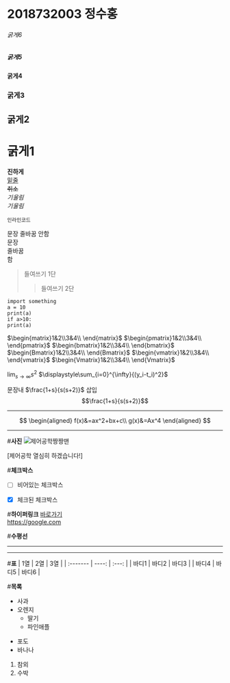 # 2018732003 정수홍

###### 굵게6
##### 굵게5
#### 굵게4
### 굵게3
## 굵게2
# 굵게1


**진하게**  
<u>밑줄</u>  
~~취소~~   
_기울림_  
<em>기울림</em>

`인라인코드`

문장 줄바꿈 안함
<br>문장
<br>줄바꿈
<br>함


> 들여쓰기 1단
>> 들여쓰기 2단



```
import something
a = 10
print(a)
if a>10:
print(a)
```


$\begin{matrix}1&2\\3&4\\ \end{matrix}$
$\begin{pmatrix}1&2\\3&4\\ \end{pmatrix}$
$\begin{bmatrix}1&2\\3&4\\ \end{bmatrix}$
$\begin{Bmatrix}1&2\\3&4\\ \end{Bmatrix}$
$\begin{vmatrix}1&2\\3&4\\ \end{vmatrix}$
$\begin{Vmatrix}1&2\\3&4\\ \end{Vmatrix}$



$\displaystyle\lim_{s\rightarrow\infty}{s^2}$
$\displaystyle\sum_{i=0}^{\infty}{(y_i-t_i)^2}$


문장내 $\frac{1+s}{s(s+2)}$ 삽입
$$\frac{1+s}{s(s+2)}$$

---

$$
\begin{aligned}
f(x)&=ax^2+bx+c\\
g(x)&=Ax^4
\end{aligned}
$$

---

#**사진**
![제어공학짱짱맨](https://ei.kw.ac.kr/data/professorImg/i1501201599400.jpg)

[제어공학 열심히 하겠습니다!]


#**체크박스**
 * [ ] 비어있는 체크박스  
 * [x] 체크된 체크박스


#**하이퍼링크**
[바로가기](https://google.com)  
<https://google.com>

#**수평선**
***

---

#**표**
| 1열 | 2열 | 3열 |
| :------- | ----: | :---: |
| 바디1 | 바디2 | 바디3 |
| 바디4 | 바디5 | 바디6 |

#**목록**
* 사과
* 오렌지
  + 딸기
  + 파인애플
- 포도
- 바나나
1. 참외
2. 수박


